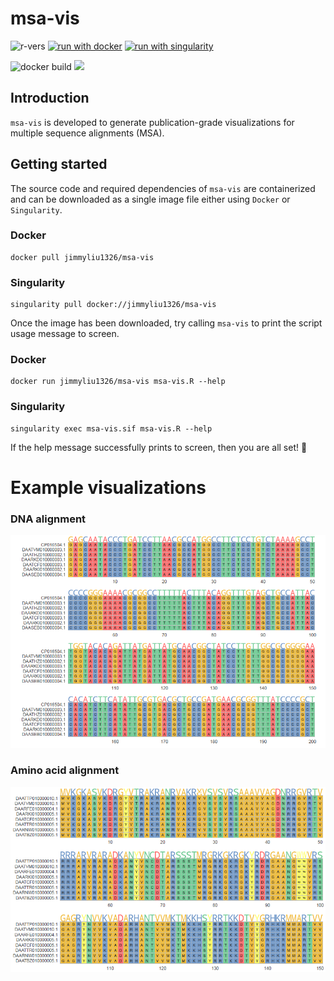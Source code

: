 # msa-vis 
![r-vers](https://img.shields.io/badge/%20-v4.1.3-gray?labelColor=blue&logo=R)
[![run with docker](https://img.shields.io/badge/run%20with-docker-0db7ed?labelColor=000000&logo=docker)](https://www.docker.com/)
[![run with singularity](https://img.shields.io/badge/run%20with-singularity-1d355c.svg?labelColor=000000)](https://sylabs.io/docs/)

![docker build](https://github.com/jimmyliu1326/msa-vis/actions/workflows/docker-image.yml/badge.svg)
![](https://img.shields.io/docker/image-size/jimmyliu1326/msa-vis)

## Introduction
`msa-vis` is developed to generate publication-grade visualizations for multiple sequence alignments (MSA).

## Getting started

The source code and required dependencies of `msa-vis` are containerized and can be downloaded as a single image file either using `Docker` or `Singularity`.

### Docker
```
docker pull jimmyliu1326/msa-vis
```
### Singularity
```
singularity pull docker://jimmyliu1326/msa-vis
```

Once the image has been downloaded, try calling `msa-vis` to print the script usage message to screen.

### Docker
```
docker run jimmyliu1326/msa-vis msa-vis.R --help
```
### Singularity
```
singularity exec msa-vis.sif msa-vis.R --help
```

If the help message successfully prints to screen, then you are all set! :partying_face:

# Example visualizations
### DNA alignment
![](img/dna.png)
### Amino acid alignment
![](img/aa.png)